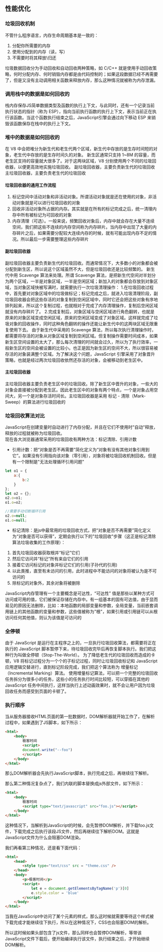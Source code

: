 ## 性能优化
### 垃圾回收机制
不管什么程序语言，内存生命周期基本是一致的：
1. 分配你所需要的内存
2. 使用分配到的内存（读，写）
3. 不需要时将其释放\归还

垃圾数据回收分为手动回收和自动回收两种策略，如 C/C++ 就是使用手动回收策略，何时分配内存、何时销毁内存都是由代码控制的；如果这段数据已经不再需要了，但是又没有主动调用相关函数来释放内存，那么这种情况就被称为内存泄漏。

### 调用栈中的数据是如何回收的
栈内存保存JS简单数据类型及函数的执行上下文，与此同时，还有一个记录当前执行状态的指针（称为 ESP），指向当前执行函数的执行上下文，表示当前正在执行该函数。当这个函数执行结束之后，JavaScript引擎会通过向下移动 ESP 来销毁该函数保存在栈中的执行上下文。

### 堆中的数据是如何回收的
在 V8 中会把堆分为新生代和老生代两个区域，新生代中存放的是生存时间短的对象，老生代中存放的是生存时间久的对象。
新生区通常只支持 1~8M 的容量，而老生区支持的容量就大很多了。对于这两块区域，V8 分别使用两个不同的垃圾回收器，以便更高效地实施垃圾回收。
副垃圾回收器，主要负责新生代的垃圾回收
主垃圾回收器，主要负责老生代的垃圾回收
#### 垃圾回收器的通用工作流程
1. 标记空间中活动对象和非活动对象。所谓活动对象就是还在使用的对象，非活动对象就是可以进行垃圾回收的对象
2. 回收非活动对象所占据的内存。其实就是在所有的标记完成之后，统一清理内存中所有被标记为可回收的对象
3. 内存清理（可选）。一般来说，频繁回收对象后，内存中就会存在大量不连续空间，我们把这些不连续的内存空间称为内存碎片。当内存中出现了大量的内存碎片之后，如果需要分配较大连续内存的时候，就有可能出现内存不足的情况。所以最后一步需要整理这些内存碎片

#### 副垃圾回收器
副垃圾回收器主要负责新生代的垃圾回收。而通常情况下，大多数小的对象都会被分配到新生区，所以说这个区域虽然不大，但是垃圾回收还是比较频繁的。
新生代中用 Scavenge 算法来处理。所谓 Scavenge 算法，是把新生代空间对半划分为两个区域，一半是对象区域，一半是空闲区域；新加入的对象都会存放到对象区域，当对象区域快被写满时，就需要执行一次垃圾清理操作：
1.在垃圾回收过程中，首先要对对象区域中的垃圾做标记；标记完成之后，就进入垃圾清理阶段，副垃圾回收器会把这些存活的对象复制到空闲区域中，同时它还会把这些对象有序地排列起来，所以这个复制过程，也就相对于完成了内存清理操作，复制后空闲区域就没有内存碎片了。
2.完成复制后，对象区域与空闲区域进行角色翻转，也就是原来的对象区域变成空闲区域，原来的空闲区域变成了对象区域。这样就完成了垃圾对象的回收操作，同时这种角色翻转的操作还能让新生代中的这两块区域无限重复使用下去。
由于新生代中采用的 Scavenge 算法，所以每次执行清理操作时，都需要将存活的对象从对象区域复制到空闲区域。但复制操作需要时间成本，如果新生区空间设置的太大了，那么每次清理的时间就会过久，所以为了执行效率，一般新生区的空间会被设置的比较小。也正是因为新生区的空间不大，所以很容易被存活的对象装满整个区域。为了解决这个问题，JavaScript 引擎采用了对象晋升策略，也就是经过两次垃圾回收依然还存活的对象，会被移动到老生区中。

#### 主垃圾回收器
主垃圾回收器主要负责老生区中的垃圾回收。除了新生区中晋升的对象，一些大的对象会直接被分配到老生区。因此老生区中的对象有两个特点，一个是对象占用空间大，另一个是对象存活时间长。主垃圾回收器是采用 标记 - 清除（Mark-Sweep）的算法进行垃圾回收的

### 垃圾回收算法对比
JavaScript在创建变量时自动进行了内存分配，并且在它们不使用时"自动"释放，释放的过程就被称为垃圾回收。   
现在各大浏览器通常采用的垃圾回收有两种方法：标记清除、引用计数
- 引用计数：把“对象是否不再需要”简化定义为“对象有没有其他对象引用到它”。如果没有引用指向该对象（零引用），对象将被垃圾回收机制回收。但是有一个限制是"无法处理循环引用问题"
```javascript
let o1 = {
    a:{
        b:2
    }
};
let o2 = {};
o2.o=o1;
o1.o=o2;

//需要手动切断循环引用
o2.o=null;
o1.o=null;
```
- 标记清除：是js中最常用的垃圾回收方式，把“对象是否不再需要”简化定义为“对象是否可以获得”，定期会执行以下的"垃圾回收"步骤（这正是标记清除算法垃圾收集的工作原理）：
1. 首先垃圾回收器获取根并“标记”它们
2. 然后它访问并“标记”所有来自它们的引用
3. 接着它访问标记的对象并标记它们的引用(子孙代的引用)
4. 以此类推，直至有未访问的引用，此时进程中不能访问的对象将被认为是不可访问的
5. 除标记的对象外，其余对象将被删除

JavaScript内存管理有一个主要概念是可达性，“可达性” 值是那些以某种方式可访问或可用的值，它们被保证存储在内存中。有一组基本的固有可达值，由于显而易见的原因无法删除，比如：本地函数的局部变量和参数，全局变量，当前嵌套调用链上的其他函数的变量和参数，这些值被称为"根"，如果引用或引用链可以从根访问任何其他值，则认为该值是可访问的 

### 全停顿
由于 JavaScript 是运行在主程序之上的，一旦执行垃圾回收算法，都需要将正在执行的 JavaScript 脚本暂停下来，待垃圾回收完毕后再恢复脚本执行。我们把这种行为叫做全停顿（Stop-The-World）。
为了降低老生代的垃圾回收而造成的卡顿，V8 将标记过程分为一个个的子标记过程，同时让垃圾回收标记和 JavaScript 应用逻辑交替进行，直到标记阶段完成，我们把这个算法称为 增量标记（Incremental Marking）算法。
使用增量标记算法，可以把一个完整的垃圾回收任务拆分为很多小的任务，这些小的任务执行时间比较短，可以穿插在其他的 JavaScript 任务中间执行，这样当执行上述动画效果时，就不会让用户因为垃圾回收任务而感受到页面的卡顿了。

### 执行顺序
当从服务器接收HTML页面的第一批数据时，DOM解析器就开始工作了，在解析过程中，如果遇到了JS脚本，如下所示：
```HTML
<html>
    <body>
        极客时间
        <script>
        document.write("--foo")
        </script>
    </body>
</html>
```
那么DOM解析器会先执行JavaScript脚本，执行完成之后，再继续往下解析。

那么第二种情况复杂点了，我们内联的脚本替换成js外部文件，如下所示：
```HTML
<html>
    <body>
        极客时间
        <script type="text/javascript" src="foo.js"></script>
    </body>
</html>
```
这种情况下，当解析到JavaScript的时候，会先暂停DOM解析，并下载foo.js文件，下载完成之后执行该段JS文件，然后再继续往下解析DOM。这就是JavaScript文件为什么会阻塞DOM渲染。

我们再看第三种情况，还是看下面代码：
```HTML
<html>
    <head>
        <style type="text/css" src = "theme.css" />
    </head>
    <body>
        <p>极客时间</p>
        <script>
            let e = document.getElementsByTagName('p')[0]
            e.style.color = 'blue'
        </script>
    </body>
</html>
```
当我在JavaScript中访问了某个元素的样式，那么这时候就需要等待这个样式被下载完成才能继续往下执行，所以在这种情况下，CSS也会阻塞DOM的解析。

所以这时候如果头部包含了js文件，那么同样也会暂停DOM解析，等带该JavaScript文件下载后，便开始编译执行该文件，执行结束之后，才开始继续DOM解析。


   

 